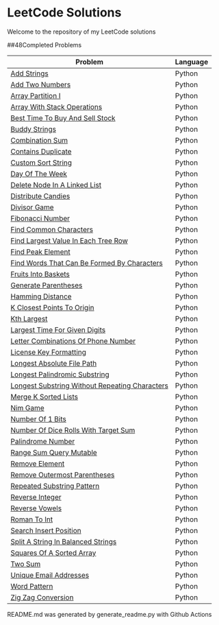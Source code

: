# LeetCode Solutions

Welcome to the repository of my LeetCode solutions

##48Completed Problems

| Problem | Language |
| --- | --- |
| [Add Strings](https://github.com/nhzaci/LeetCode/blob/master/add-strings.py) | Python |
| [Add Two Numbers](https://github.com/nhzaci/LeetCode/blob/master/add-two-numbers.py) | Python |
| [Array Partition I](https://github.com/nhzaci/LeetCode/blob/master/array-partition-i.py) | Python |
| [Array With Stack Operations](https://github.com/nhzaci/LeetCode/blob/master/array-with-stack-operations.py) | Python |
| [Best Time To Buy And Sell Stock](https://github.com/nhzaci/LeetCode/blob/master/best-time-to-buy-and-sell-stock.py) | Python |
| [Buddy Strings](https://github.com/nhzaci/LeetCode/blob/master/buddy-strings.py) | Python |
| [Combination Sum](https://github.com/nhzaci/LeetCode/blob/master/combination-sum.py) | Python |
| [Contains Duplicate](https://github.com/nhzaci/LeetCode/blob/master/contains-duplicate.py) | Python |
| [Custom Sort String](https://github.com/nhzaci/LeetCode/blob/master/custom-sort-string.py) | Python |
| [Day Of The Week](https://github.com/nhzaci/LeetCode/blob/master/day-of-the-week.py) | Python |
| [Delete Node In A Linked List](https://github.com/nhzaci/LeetCode/blob/master/delete-node-in-a-linked-list.py) | Python |
| [Distribute Candies](https://github.com/nhzaci/LeetCode/blob/master/distribute-candies.py) | Python |
| [Divisor Game](https://github.com/nhzaci/LeetCode/blob/master/divisor-game.py) | Python |
| [Fibonacci Number](https://github.com/nhzaci/LeetCode/blob/master/fibonacci-number.py) | Python |
| [Find Common Characters](https://github.com/nhzaci/LeetCode/blob/master/find-common-characters.py) | Python |
| [Find Largest Value In Each Tree Row](https://github.com/nhzaci/LeetCode/blob/master/find-largest-value-in-each-tree-row.py) | Python |
| [Find Peak Element](https://github.com/nhzaci/LeetCode/blob/master/find-peak-element.py) | Python |
| [Find Words That Can Be Formed By Characters](https://github.com/nhzaci/LeetCode/blob/master/find-words-that-can-be-formed-by-characters.py) | Python |
| [Fruits Into Baskets](https://github.com/nhzaci/LeetCode/blob/master/fruits-into-baskets.py) | Python |
| [Generate Parentheses](https://github.com/nhzaci/LeetCode/blob/master/generate-parentheses.py) | Python |
| [Hamming Distance](https://github.com/nhzaci/LeetCode/blob/master/hamming-distance.py) | Python |
| [K Closest Points To Origin](https://github.com/nhzaci/LeetCode/blob/master/k-closest-points-to-origin.py) | Python |
| [Kth Largest](https://github.com/nhzaci/LeetCode/blob/master/kth-largest.py) | Python |
| [Largest Time For Given Digits](https://github.com/nhzaci/LeetCode/blob/master/largest-time-for-given-digits.py) | Python |
| [Letter Combinations Of Phone Number](https://github.com/nhzaci/LeetCode/blob/master/letter-combinations-of-phone-number.py) | Python |
| [License Key Formatting](https://github.com/nhzaci/LeetCode/blob/master/license-key-formatting.py) | Python |
| [Longest Absolute File Path](https://github.com/nhzaci/LeetCode/blob/master/longest-absolute-file-path.py) | Python |
| [Longest Palindromic Substring](https://github.com/nhzaci/LeetCode/blob/master/longest-palindromic-substring.py) | Python |
| [Longest Substring Without Repeating Characters](https://github.com/nhzaci/LeetCode/blob/master/longest-substring-without-repeating-characters.py) | Python |
| [Merge K Sorted Lists](https://github.com/nhzaci/LeetCode/blob/master/merge-k-sorted-lists.py) | Python |
| [Nim Game](https://github.com/nhzaci/LeetCode/blob/master/nim-game.py) | Python |
| [Number Of 1 Bits](https://github.com/nhzaci/LeetCode/blob/master/number-of-1-bits.py) | Python |
| [Number Of Dice Rolls With Target Sum](https://github.com/nhzaci/LeetCode/blob/master/number-of-dice-rolls-with-target-sum.py) | Python |
| [Palindrome Number](https://github.com/nhzaci/LeetCode/blob/master/palindrome-number.py) | Python |
| [Range Sum Query Mutable](https://github.com/nhzaci/LeetCode/blob/master/range-sum-query-mutable.py) | Python |
| [Remove Element](https://github.com/nhzaci/LeetCode/blob/master/remove-element.py) | Python |
| [Remove Outermost Parentheses](https://github.com/nhzaci/LeetCode/blob/master/remove-outermost-parentheses.py) | Python |
| [Repeated Substring Pattern](https://github.com/nhzaci/LeetCode/blob/master/repeated-substring-pattern.py) | Python |
| [Reverse Integer](https://github.com/nhzaci/LeetCode/blob/master/reverse-integer.py) | Python |
| [Reverse Vowels](https://github.com/nhzaci/LeetCode/blob/master/reverse-vowels.py) | Python |
| [Roman To Int](https://github.com/nhzaci/LeetCode/blob/master/roman-to-int.py) | Python |
| [Search Insert Position](https://github.com/nhzaci/LeetCode/blob/master/search-insert-position.py) | Python |
| [Split A String In Balanced Strings](https://github.com/nhzaci/LeetCode/blob/master/split-a-string-in-balanced-strings.py) | Python |
| [Squares Of A Sorted Array](https://github.com/nhzaci/LeetCode/blob/master/squares-of-a-sorted-array.py) | Python |
| [Two Sum](https://github.com/nhzaci/LeetCode/blob/master/two-sum.py) | Python |
| [Unique Email Addresses](https://github.com/nhzaci/LeetCode/blob/master/unique-email-addresses.py) | Python |
| [Word Pattern](https://github.com/nhzaci/LeetCode/blob/master/word-pattern.py) | Python |
| [Zig Zag Conversion](https://github.com/nhzaci/LeetCode/blob/master/zig-zag-conversion.py) | Python |

README.md was generated by generate_readme.py with Github Actions